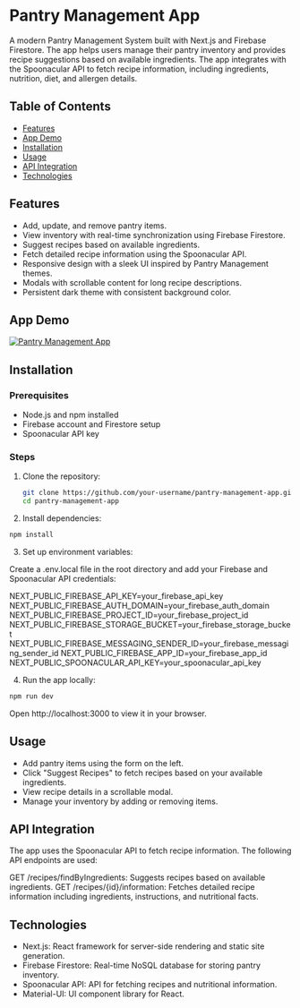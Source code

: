 # Pantry Management App

A modern Pantry Management System built with Next.js and Firebase Firestore. The app helps users manage their pantry inventory and provides recipe suggestions based on available ingredients. The app integrates with the Spoonacular API to fetch recipe information, including ingredients, nutrition, diet, and allergen details.

## Table of Contents

- [Features](#features)
- [App Demo](#App-Demo)
- [Installation](#installation)
- [Usage](#usage)
- [API Integration](#api-integration)
- [Technologies](#technologies)

## Features

- Add, update, and remove pantry items.
- View inventory with real-time synchronization using Firebase Firestore.
- Suggest recipes based on available ingredients.
- Fetch detailed recipe information using the Spoonacular API.
- Responsive design with a sleek UI inspired by Pantry Management themes.
- Modals with scrollable content for long recipe descriptions.
- Persistent dark theme with consistent background color.

## App Demo

[![Pantry Management App](https://github.com/user-attachments/assets/749de49d-1c25-42b5-bbf6-eb3a001b47ca)](https://inventory-management-d0b8d.web.app/)


## Installation

### Prerequisites

- Node.js and npm installed
- Firebase account and Firestore setup
- Spoonacular API key

### Steps

1. Clone the repository:

   ```bash
   git clone https://github.com/your-username/pantry-management-app.git
   cd pantry-management-app

2. Install dependencies:

  ```bash
  npm install
  ```
3. Set up environment variables:

  Create a .env.local file in the root directory and add your Firebase and Spoonacular API credentials:

  NEXT_PUBLIC_FIREBASE_API_KEY=your_firebase_api_key
  NEXT_PUBLIC_FIREBASE_AUTH_DOMAIN=your_firebase_auth_domain
  NEXT_PUBLIC_FIREBASE_PROJECT_ID=your_firebase_project_id
  NEXT_PUBLIC_FIREBASE_STORAGE_BUCKET=your_firebase_storage_bucket
  NEXT_PUBLIC_FIREBASE_MESSAGING_SENDER_ID=your_firebase_messaging_sender_id
  NEXT_PUBLIC_FIREBASE_APP_ID=your_firebase_app_id
  NEXT_PUBLIC_SPOONACULAR_API_KEY=your_spoonacular_api_key

4. Run the app locally:

  ```bash
  npm run dev
  ```
Open http://localhost:3000 to view it in your browser.

## Usage
  - Add pantry items using the form on the left.
  - Click "Suggest Recipes" to fetch recipes based on your available ingredients.
  - View recipe details in a scrollable modal.
  - Manage your inventory by adding or removing items.

## API Integration
The app uses the Spoonacular API to fetch recipe information. The following API endpoints are used:

  GET /recipes/findByIngredients: Suggests recipes based on available ingredients.
  GET /recipes/{id}/information: Fetches detailed recipe information including ingredients, instructions, and nutritional facts.
  
## Technologies
  - Next.js: React framework for server-side rendering and static site generation.
  - Firebase Firestore: Real-time NoSQL database for storing pantry inventory.
  - Spoonacular API: API for fetching recipes and nutritional information.
  - Material-UI: UI component library for React.
